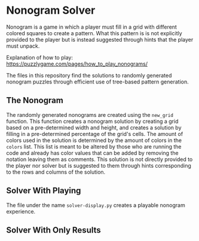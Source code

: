 # Nonogram Solver
Nonogram is a game in which a player must fill in a grid with different colored squares to create a pattern. What this pattern is is not explicitly provided to the player but is instead suggested through hints that the player must unpack.

Explanation of how to play:
https://puzzlygame.com/pages/how_to_play_nonograms/

The files in this repository find the solutions to randomly generated nonogram puzzles through efficient use of tree-based pattern generation.

## The Nonogram
The randomly generated nonograms are created using the `new_grid` function. This function creates a nonogram solution by creating a grid based on a pre-determined width and height, and creates a solution by filling in a pre-determined percentage of the grid's cells. The amount of colors used in the solution is determined by the amount of colors in the `colors` list. This list is meant to be altered by those who are running the code and already has color values that can be added by removing the notation leaving them as comments. This solution is not directly provided to the player nor solver but is suggested to them through hints corresponding to the rows and columns of the solution.

## Solver With Playing
The file under the name `solver-display.py` creates a playable nonogram experience.

## Solver With Only Results
